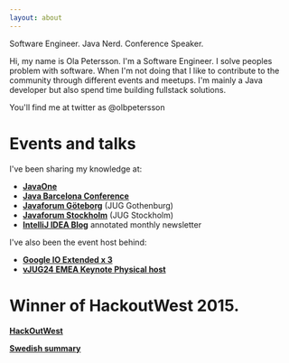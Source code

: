 ```yaml
---
layout: about
---
```


Software Engineer. Java Nerd. Conference Speaker.


Hi, my name is Ola Petersson. I'm a Software Engineer. I solve peoples problem with software. When I'm not doing that I like to contribute to the community through different events and meetups. I'm mainly a Java developer but also spend time building fullstack solutions.


You'll find me at twitter as @olbpetersson


# Events and talks
I've been sharing my knowledge at:

* [**JavaOne**](https://www.oracle.com/javaone/index.html)
* [**Java Barcelona Conference**](http://www.jbcnconf.com/2016/)
* [**Javaforum Göteborg**](https://www.youtube.com/watch?v=vYHGoaIcQoA) (JUG Gothenburg)
* [**Javaforum Stockholm**](https://www.youtube.com/watch?v=ZT7c7z9QzXA) (JUG Stockholm)
* [**IntelliJ IDEA Blog**](https://blog.jetbrains.com/idea/2016/04/java-annotated-monthly-april-2016/) annotated monthly newsletter


I've also been the event host behind:

* [**Google IO Extended x 3**](https://events.google.com/io2016/extended)
* [**vJUG24 EMEA Keynote Physical host**](https://virtualjug.com/vjug24/)

# Winner of HackoutWest 2015.
[**HackOutWest**](https://hackoutwest.splashthat.com/)

[**Swedish summary**](https://www.chalmers.se/sv/om-chalmers/alumni/alumniforeningar/Sidor/Chalmerister-regerar-arets-Hack-Out-West.aspx)
